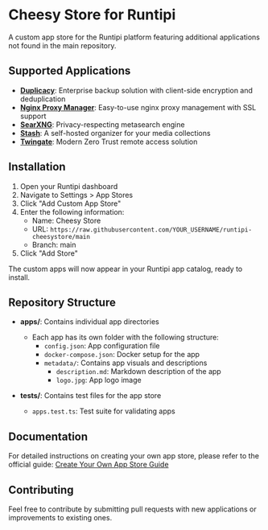 # Cheesy Store for Runtipi

A custom app store for the Runtipi platform featuring additional applications not found in the main repository.

## Supported Applications

- **[Duplicacy](https://duplicacy.com)**: Enterprise backup solution with client-side encryption and deduplication
- **[Nginx Proxy Manager](https://nginxproxymanager.com)**: Easy-to-use nginx proxy management with SSL support
- **[SearXNG](https://docs.searxng.org)**: Privacy-respecting metasearch engine
- **[Stash](https://stashapp.cc)**: A self-hosted organizer for your media collections
- **[Twingate](https://www.twingate.com)**: Modern Zero Trust remote access solution

## Installation

1. Open your Runtipi dashboard
2. Navigate to Settings > App Stores
3. Click "Add Custom App Store"
4. Enter the following information:
   - Name: Cheesy Store
   - URL: `https://raw.githubusercontent.com/YOUR_USERNAME/runtipi-cheesystore/main`
   - Branch: main
5. Click "Add Store"

The custom apps will now appear in your Runtipi app catalog, ready to install.

## Repository Structure

- **apps/**: Contains individual app directories
  - Each app has its own folder with the following structure:
    - `config.json`: App configuration file
    - `docker-compose.json`: Docker setup for the app
    - `metadata/`: Contains app visuals and descriptions
      - `description.md`: Markdown description of the app
      - `logo.jpg`: App logo image

- **tests/**: Contains test files for the app store
  - `apps.test.ts`: Test suite for validating apps

## Documentation

For detailed instructions on creating your own app store, please refer to the official guide:
[Create Your Own App Store Guide](https://runtipi.io/docs/guides/create-your-own-app-store)

## Contributing

Feel free to contribute by submitting pull requests with new applications or improvements to existing ones.